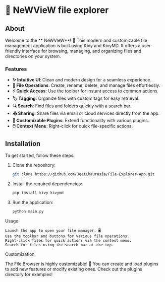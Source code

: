# 📁 NeWVieW file explorer

## About
Welcome to the ** NeWVIeW**! 🌟 This modern and customizable file management application is built using Kivy and KivyMD. It offers a user-friendly interface for browsing, managing, and organizing files and directories on your system. 

### Features
- **✨ Intuitive UI**: Clean and modern design for a seamless experience.
- **📂 File Operations**: Create, rename, delete, and manage files effortlessly.
- **⚡ Quick Access**: Use the toolbar for instant access to common actions.
- **🏷️ Tagging**: Organize files with custom tags for easy retrieval.
- **🔍 Search**: Find files and folders quickly with a search bar.
- **📤 Sharing**: Share files via email or cloud services directly from the app.
- **🔌 Customizable Plugins**: Extend functionality with various plugins.
- **🖱️ Context Menu**: Right-click for quick file-specific actions.

## Installation
To get started, follow these steps:

1. Clone the repository:
   ```bash
   git clone https://github.com/JeetChaurasia/File-Explorer-App.git

2. Install the required dependencies:
   ```bash
   pip install kivy kivymd
   
3. Run the application:
   ```bash
   python main.py


Usage

    Launch the app to open your file manager. 🖥️
    Use the toolbar and buttons for various file operations.
    Right-click files for quick actions via the context menu.
    Search for files using the search bar at the top.

Customization

The File Browser is highly customizable! 🎨 You can create and load plugins to add new features or modify existing ones. Check out the plugins directory for examples!
